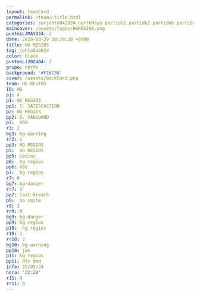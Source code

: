 ```yaml
---
layout: teamCard
permalink: /team/:title.html
categories: surjohto042024 norteMayo partido1 partido2 partido6 partido5 partido7 partido10 partido11 29
maincover: /assets/logos/HGREGIOS.png
puntosLJMAYO24: 2
date: 2020-08-29 10:29:20 +0700
title: HG REGIOS
tag: johto042024
color: black
puntosLJ202404: 2
grupo: norte
background: '#F16C38'
cover: /assets/backCard.png
team: HG REGIOS
ID: HG
pj: 4
p1: HG REGIOS
pp1: T. SATISFACTION
p2: HG REGIOS
pp2: S. VANGUARD
p3:  HGO
r3: 2
bg3: bg-warning
rr3: 1
pp3: HG REGIOS
p5:  HG REGIOS
pp5: zodiac
p6:  hg regios
pp6: mbo
p7:  hg regios
r7: 0
bg7: bg-danger
rr7: 3
pp7: last breath
p9:  no smite
r9: 3
rr9: 0
bg9: bg-danger
pp9: hg regios
p10:  hg regios
r10: 1
rr10: 2
bg10: bg-warning
pp10: jas
p11: hg regios
pp11: dfs dmd
info: 29/05/24
hora: '22:20'
r11: 0
rr11: 0
---
```



